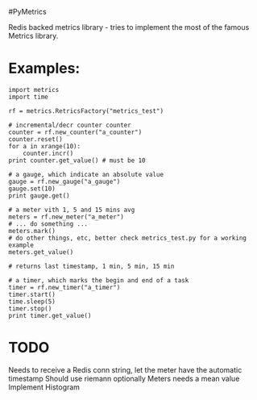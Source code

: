 #PyMetrics

Redis backed metrics library - tries to implement the most of the famous Metrics library.

# Examples:

    import metrics
    import time

    rf = metrics.RetricsFactory("metrics_test")

    # incremental/decr counter counter
    counter = rf.new_counter("a_counter")
    counter.reset()
    for a in xrange(10):
        counter.incr()
    print counter.get_value() # must be 10

    # a gauge, which indicate an absolute value
    gauge = rf.new_gauge("a_gauge")
    gauge.set(10)
    print gauge.get()

    # a meter vith 1, 5 and 15 mins avg
    meters = rf.new_meter("a_meter")
    # ... do something ...
    meters.mark()
    # do other things, etc, better check metrics_test.py for a working example
    meters.get_value()

    # returns last timestamp, 1 min, 5 min, 15 min

    # a timer, which marks the begin and end of a task
    timer = rf.new_timer("a_timer")
    timer.start()
    time.sleep(5)
    timer.stop()
    print timer.get_value()

# TODO

Needs to receive a Redis conn string, let the meter have the automatic timestamp
Should use riemann optionally
Meters needs a mean value
Implement Histogram

